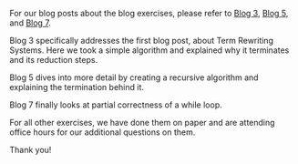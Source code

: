 For our blog posts about the blog exercises, please refer to [Blog 3](https://github.com/lindn100/CPSC354-Blog/blob/master/Blog%203%20-%20Diving.md), [Blog 5](https://github.com/lindn100/CPSC354-Blog/blob/master/Blog%205%20-%20Measure%20Functions.md), and [Blog 7](https://github.com/lindn100/CPSC354-Blog/blob/master/Blog%207%20-%20Preconditions%2C%20Postconditions%2C%20and%20Invariants.md).

Blog 3 specifically addresses the first blog post, about Term Rewriting Systems. Here we took a simple algorithm and explained why it terminates and its reduction steps.

Blog 5 dives into more detail by creating a recursive algorithm and explaining the termination behind it.

Blog 7 finally looks at partial correctness of a while loop.

For all other exercises, we have done them on paper and are attending office hours for our additional questions on them.

Thank you!

